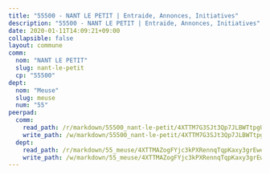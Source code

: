 ```yaml
---
title: "55500 - NANT LE PETIT | Entraide, Annonces, Initiatives"
description: "55500 - NANT LE PETIT | Entraide, Annonces, Initiatives"
date: 2020-01-11T14:09:21+09:00
collapsible: false
layout: commune
comm:
  nom: "NANT LE PETIT"
  slug: nant-le-petit
  cp: "55500"
dept:
  nom: "Meuse"
  slug: meuse
  num: "55"
peerpad:
  comm:
    read_path: /r/markdown/55500_nant-le-petit/4XTTM7G3SJt3Qp7JLBWTtpgUAuVKqAPPs9uDjYojV8Ns3qZJg
    write_path: /w/markdown/55500_nant-le-petit/4XTTM7G3SJt3Qp7JLBWTtpgUAuVKqAPPs9uDjYojV8Ns3qZJg-K3TgThCRbPjovYzcWR1wDF6dsNhhji9Bg93Wj2VtUBRVCKDVDyGBogNMFnw4QqH3ePtuVQV44zW2sxKBz9fMmqDqaNwv8rTjBR6hATimgG5VHdn3xqLKzUpVoyCdaNtE39oz3Tyi
  dept:
    read_path: /r/markdown/55_meuse/4XTTMAZogFYjc3kPXRennqTqpKaxy3grEwemFqg29rwkrPVit
    write_path: /w/markdown/55_meuse/4XTTMAZogFYjc3kPXRennqTqpKaxy3grEwemFqg29rwkrPVit-K3TgUKFK4U3KduRmUzLc9vHoSRQG77sF2Wbs3cyWXobZcgb6TfASJcGDPror5ZZanBF6Mpjeq1Ushd16Pu9ha9F7F38qzhQqES3b79Xt7LuU1tzmWNED66pWnroExmsHxWtFur2G
---
```


